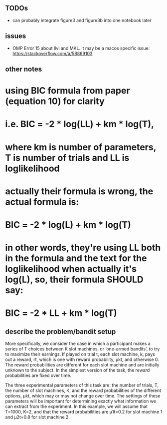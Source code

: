 
## TODOs
- can probably integrate figure3 and figure3b into one notebook later

## issues
- OMP Error 15 about llvl and MKL. it may be a macos specific issue: https://stackoverflow.com/a/58869103

## other notes
# using BIC formula from paper (equation 10) for clarity
# i.e. BIC = -2 * log(LL) + km * log(T),
# where km is number of parameters, T is number of trials and LL is loglikelihood
# actually their formula is wrong, the actual formula is:
# BIC = -2 * log(L) + km * log(T)
# in other words, they're using LL both in the formula and the text for the loglikelihood when actually it's log(L), so, their formula SHOULD say:
# BIC = -2 * LL + km * log(T)


## describe the problem/bandit setup
More specifically, we consider the case in which a participant makes a series of T choices between K slot machines, or ‘one-armed bandits’, to try to maximize their earnings. If played on trial t, each slot machine, k, pays out a reward, rt, which is one with reward probability, μkt, and otherwise 0. The reward probabilities are different for each slot machine and are initially unknown to the subject. In the simplest version of the task, the reward probabilities are fixed over time.

The three experimental parameters of this task are: the number of trials, T, the number of slot machines, K, and the reward probabilities of the different options, μkt, which may or may not change over time. The settings of these parameters will be important for determining exactly what information we can extract from the experiment. In this example, we will assume that T=1000, K=2, and that the reward probabilities are μ1t=0.2 for slot machine 1 and μ2t=0.8 for slot machine 2.
